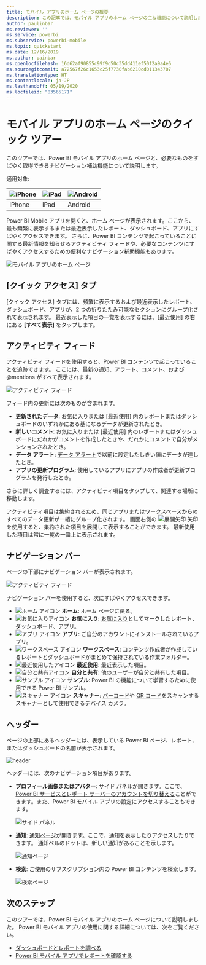 ```yaml
---
title: モバイル アプリのホーム ページの概要
description: この記事では、モバイル アプリのホーム ページの主な機能について説明します。
author: paulinbar
ms.reviewer: ''
ms.service: powerbi
ms.subservice: powerbi-mobile
ms.topic: quickstart
ms.date: 12/16/2019
ms.author: painbar
ms.openlocfilehash: 16d62af90855c99f9d50c35dd411ef50f2a9a4e6
ms.sourcegitcommit: a72567f26c1653c25f7730fab6210cd011343707
ms.translationtype: HT
ms.contentlocale: ja-JP
ms.lasthandoff: 05/19/2020
ms.locfileid: "83565171"
---
```

# <a name="a-quick-tour-of-the-mobile-app-home-page"></a>モバイル アプリのホーム ページのクイック ツアー
このツアーでは、Power BI モバイル アプリのホーム ページと、必要なものをすばやく取得できるナビゲーション補助機能について説明します。

適用対象:

| ![iPhone](./media/mobile-apps-quickstart-view-dashboard-report/iphone-logo-30-px.png) | ![iPad](./media/mobile-apps-quickstart-view-dashboard-report/ipad-logo-30-px.png) | ![Android](./media/mobile-apps-quickstart-view-dashboard-report/android-logo-30-px.png) |
|:--- |:--- |:--- |
| iPhone | iPad | Android | 

Power BI Mobile アプリを開くと、ホーム ページが表示されます。ここから、最も頻繁に表示するまたは最近表示したレポート、ダッシュボード、アプリにすばやくアクセスできます。 さらに、Power BI コンテンツで起こっていることに関する最新情報を知らせるアクティビティ フィードや、必要なコンテンツにすばやくアクセスするための便利なナビゲーション補助機能もあります。

![モバイル アプリのホーム ページ](./media/mobile-apps-home-page/powerbi-mobile-app-home.png)
 
## <a name="quick-access-tab"></a>[クイック アクセス] タブ

[クイック アクセス] タブには、頻繁に表示するおよび最近表示したレポート、ダッシュボード、アプリが、2 つの折りたたみ可能なセクションにグループ化されて表示されます。 最近表示した項目の一覧を表示するには、[最近使用] の右にある **[すべて表示]** をタップします。 

## <a name="activity-feed"></a>アクティビティ フィード

アクティビティ フィードを使用すると、Power BI コンテンツで起こっていることを追跡できます。 ここには、最新の通知、アラート、コメント、および @mentions がすべて表示されます。

![アクティビティ フィード](./media/mobile-apps-home-page/powerbi-mobile-app-activity.png)

フィード内の更新には次のものが含まれます。
* **更新されたデータ**: お気に入りまたは [最近使用] 内のレポートまたはダッシュボードのいずれかにある基になるデータが更新されたとき。
* **新しいコメント**: お気に入りまたは [最近使用] 内のレポートまたはダッシュボードにだれかがコメントを作成したときや、だれかにコメントで自分がメンションされたとき。
* **データ アラート**: [データ アラート](mobile-set-data-alerts-in-the-mobile-apps.md)で以前に設定したしきい値にデータが達したとき。
* **アプリの更新プログラム**: 使用しているアプリにアプリの作成者が更新プログラムを発行したとき。

 さらに詳しく調査するには、アクティビティ項目をタップして、関連する場所に移動します。

アクティビティ項目は集約されるため、同じアプリまたはワークスペースからのすべてのデータ更新が一緒にグループ化されます。 画面右側の ![展開矢印](./media/mobile-apps-home-page/powerbi-mobile-app-expand-arrow.png) 矢印を使用すると、集約された項目を展開して表示することができます。 最新使用した項目は常に一覧の一番上に表示されます。

## <a name="navigation-bar"></a>ナビゲーション バー

ページの下部にナビゲーション バーが表示されます。

![アクティビティ フィード](./media/mobile-apps-home-page/powerbi-mobile-app-navbar.png)

ナビゲーション バーを使用すると、次にすばやくアクセスできます。

* ![ホーム アイコン](./media/mobile-apps-home-page/powerbi-mobile-app-home-icon.png) **ホーム**: ホーム ページに戻る。
* ![お気に入りアイコン](./media/mobile-apps-home-page/powerbi-mobile-app-favorites-icon.png) **お気に入り**: [お気に入り](mobile-apps-favorites.md)としてマークしたレポート、ダッシュボード、アプリ。
* ![アプリ アイコン](./media/mobile-apps-home-page/powerbi-mobile-app-apps-icon.png) **アプリ**: ご自分のアカウントにインストールされているアプリ。
* ![ワークスペース アイコン](./media/mobile-apps-home-page/powerbi-mobile-app-workspaces-icon.png) **ワークスペース**: コンテンツ作成者が作成しているレポートとダッシュボードがまとめて保持されている作業フォルダー。
* ![最近使用したアイコン](./media/mobile-apps-home-page/powerbi-mobile-app-recents-icon.png) **最近使用**: 最近表示した項目。
* ![自分と共有アイコン](./media/mobile-apps-home-page/powerbi-mobile-app-shared-with-me-icon.png) **自分と共有**: 他のユーザーが自分と共有した項目。
* ![サンプル アイコン](./media/mobile-apps-home-page/powerbi-mobile-app-samples-icon.png) **サンプル**: Power BI の機能について学習するために使用できる Power BI サンプル。
* ![スキャナー アイコン](./media/mobile-apps-home-page/powerbi-mobile-app-scanner-icon.png) **スキャナー**: [バーコード](mobile-apps-scan-barcode-iphone.md)や [QR コード](mobile-apps-qr-code.md)をスキャンするスキャナーとして使用できるデバイス カメラ。

## <a name="header"></a>ヘッダー

ページの上部にあるヘッダーには、表示している Power BI ページ、レポート、またはダッシュボードの名前が表示されます。

![header](./media/mobile-apps-home-page/powerbi-mobile-app-header.png)

ヘッダーには、次のナビゲーション項目があります。
* **プロフィール画像またはアバター**: サイド パネルが開きます。ここで、[Power BI サービスとレポート サーバーのアカウントを切り替える](mobile-app-ssrs-kpis-mobile-on-premises-reports.md)ことができます。また、Power BI モバイル アプリの設定にアクセスすることもできます。

    ![サイド パネル](./media/mobile-apps-home-page/powerbi-mobile-app-side-panel.png)

* **通知**: [通知ページ](mobile-apps-notification-center.md)が開きます。ここで、通知を表示したりアクセスしたりできます。 通知ベルのドットは、新しい通知があることを示します。

    ![通知ページ](./media/mobile-apps-home-page/powerbi-mobile-app-notifications-page.png)

* **検索**: ご使用のサブスクリプション内の Power BI コンテンツを検索します。

    ![検索ページ](./media/mobile-apps-home-page/powerbi-mobile-app-search-page.png)

## <a name="next-steps"></a>次のステップ
このツアーでは、Power BI モバイル アプリのホーム ページについて説明しました。 Power BI モバイル アプリの使用に関する詳細については、次をご覧ください。 
* [ダッシュボードとレポートを調べる](mobile-apps-quickstart-view-dashboard-report.md)
* [Power BI モバイル アプリでレポートを確認する](mobile-reports-in-the-mobile-apps.md)
